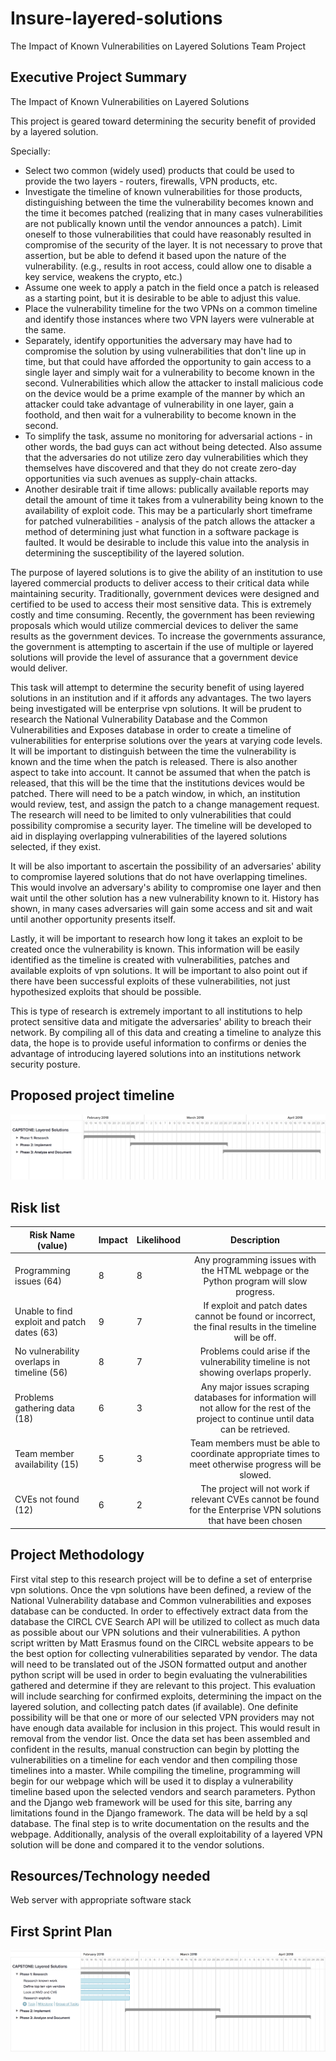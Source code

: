 # Insure-layered-solutions
The Impact of Known Vulnerabilities on Layered Solutions Team Project
## Executive Project Summary
The Impact of Known Vulnerabilities on Layered Solutions

This project is geared toward determining the security benefit of provided by a layered solution.  

Specially:

* Select two common (widely used) products that could be used to provide the two layers - routers, firewalls, VPN products, etc.
* Investigate the timeline of known vulnerabilities for those products, distinguishing between the time the vulnerability becomes known and the time it becomes patched (realizing that in many cases vulnerabilities are not publically known until the vendor announces a patch).  Limit oneself to those vulnerabilities that could have reasonably resulted in compromise of the security of the layer.  It is not necessary to prove that assertion, but be able to defend it based upon the nature of the vulnerability.  (e.g., results in root access, could allow one to disable a key service, weakens the crypto, etc.)
* Assume one week to apply a patch in the field once a patch is released as a starting point, but it is desirable to be able to adjust this value.
* Place the vulnerability timeline for the two VPNs on a common timeline and identify those instances where two VPN layers were vulnerable at the same.
* Separately, identify opportunities the adversary may have had to compromise the solution by using vulnerabilities that don't line up in time, but that could have afforded the opportunity to gain access to a single layer and simply wait for a vulnerability to become known in the second.  Vulnerabilities which allow the attacker to install malicious code on the device would be a prime example of the manner by which an attacker could take advantage of vulnerability in one layer, gain a foothold, and then wait for a vulnerability to become known in the second.
* To simplify the task, assume no monitoring for adversarial actions - in other words, the bad guys can act without being detected.  Also assume that the adversaries do not utilize zero day vulnerabilities which they themselves have discovered and that they do not create zero-day opportunities via such avenues as supply-chain attacks.
* Another desirable trait if time allows:  publically available reports may detail the amount of time it takes from a vulnerability being known to the availability of exploit code.  This may be a particularly short timeframe for patched vulnerabilities - analysis of the patch allows the attacker a method of determining just what function in a software package is faulted.    It would be desirable to include this value into the analysis in determining the susceptibility of the layered solution.

The purpose of layered solutions is to give the ability of an institution to use layered commercial products to deliver access to their critical data while maintaining security.  Traditionally, government devices were designed and certified to be used to access their most sensitive data.  This is extremely costly and time consuming.  Recently, the government has been reviewing proposals which would utilize commercial devices to deliver the same results as the government devices.  To increase the governments assurance, the government is attempting to ascertain if the use of multiple or layered solutions will provide the level of assurance that a government device would deliver.

This task will attempt to determine the security benefit of using layered solutions in an institution and if it affords any advantages.  The two layers being investigated will be enterprise vpn solutions.  It will be prudent to research the National Vulnerability Database and the Common Vulnerabilities and Exposes database in order to create a timeline of vulnerabilities for enterprise solutions over the years at varying code levels.  It will be important to distinguish between the time the vulnerability is known and the time when the patch is released.  There is also another aspect to take into account.  It cannot be assumed that when the patch is released, that this will be the time that the institutions devices would be patched.  There will need to be a patch window, in which, an institution would review, test, and assign the patch to a change management request.  The research will need to be limited to only vulnerabilities that could possibility compromise a security layer.  The timeline will be developed to aid in displaying overlapping vulnerabilities of the layered solutions selected, if they exist.

It will be also important to ascertain the possibility of an adversaries' ability to compromise layered solutions that do not have overlapping timelines.  This would involve an adversary's ability to compromise one layer and then wait until the other solution has a new vulnerability known to it.  History has shown, in many cases adversaries will gain some access and sit and wait until another opportunity presents itself.  

Lastly, it will be important to research how long it takes an exploit to be created once the vulnerability is known.  This information will be easily identified as the timeline is created with vulnerabilities, patches and available exploits of vpn solutions. It will be important to also point out if there have been successful exploits of these vulnerabilities, not just hypothesized exploits that should be possible.

This is type of research is extremely important to all institutions to help protect sensitive data and mitigate the adversaries' ability to breach their network.  By compiling all of this data and creating a timeline to analyze this data, the hope is to provide useful information to confirms or denies the advantage of introducing layered solutions into an institutions network security posture.




## Proposed project timeline
![screenshot](https://github.com/MLHale/insure-layered-solutions/blob/master/GantCharts/NewGeneralGant.png)
## Risk list
| Risk Name (value) | Impact | Likelihood | Description |
|-------------------------------------------------------|--------|------------|:---------------------------------------------------------------------------------------------------------------------------------------:|
| Programming issues (64) | 8 | 8 | Any programming issues with the HTML webpage or the Python program will slow progress. |
|    Unable to find exploit and patch dates (63)        | 9 | 7 | If exploit and patch dates cannot be found or incorrect, the final results in the timeline will be off. |
| No vulnerability overlaps in timeline (56) | 8 | 7 | Problems could arise if the vulnerability timeline is not showing overlaps properly.    |
| Problems gathering data (18) | 6 | 3 | Any major issues scraping databases for information will not allow for the rest of the project to continue until data can be retrieved. |
| Team member availability (15) | 5 | 3 | Team members must be able to coordinate appropriate times to meet otherwise progress will be slowed. |
| CVEs not found (12) | 6 | 2 | The project will not work if relevant CVEs cannot be found for the Enterprise VPN solutions that have been chosen |

## Project Methodology
First vital step to this research project will be to define a set of enterprise vpn solutions.  Once the vpn solutions have been defined, a review of the National Vulnerability database and Common vulnerabilities and exposes database can be conducted.  In order to effectively extract data from the database the CIRCL CVE Search API will be utilized to collect as much data as possible about our VPN solutions and their vulnerabilities. A python script written by Matt Erasmus found on the CIRCL website appears to be the best option for collecting vulnerabilities separated by vendor. The data will need to be translated out of the JSON formatted output and another python script will be used in order to begin evaluating the vulnerabilities gathered and determine if they are relevant to this project. This evaluation will include searching for confirmed exploits, determining the impact on the layered solution, and collecting patch dates (if available). One definite possibility will be that one or more of our selected VPN providers may not have enough data available for inclusion in this project. This would result in removal from the vendor list.  Once the data set has been assembled and confident in the results, manual construction can begin by plotting the vulnerabilities on a timeline for each vendor and then compiling those timelines into a master. While compiling the timeline, programming will begin for our webpage which will be used it to display a vulnerability timeline based upon the selected vendors and search parameters.  Python and the Django web framework will be used for this site, barring any limitations found in the Django framework. The data will be held by a sql database.  The final step is to write documentation on the results and the webpage. Additionally, analysis of the overall exploitability of a layered VPN solution will be done and compared it to the vendor solutions. 
## Resources/Technology needed
Web server with appropriate software stack
## First Sprint Plan
![screenshot](https://github.com/MLHale/insure-layered-solutions/blob/master/GantCharts/ProposedProjectTimeline.png)
